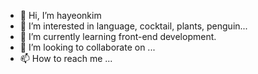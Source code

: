 - 👋 Hi, I’m hayeonkim
- 👀 I’m interested in language, cocktail, plants, penguin...
- 🌱 I’m currently learning front-end development.
- 💞️ I’m looking to collaborate on ...
- 📫 How to reach me ...

<!---
hayeonkim0/hayeonkim0 is a ✨ special ✨ repository because its `README.md` (this file) appears on your GitHub profile.
You can click the Preview link to take a look at your changes.
--->
